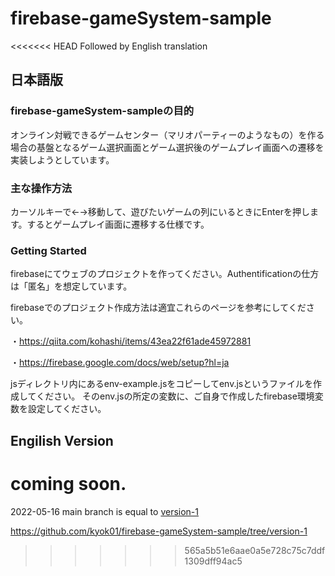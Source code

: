 # firebase-gameSystem-sample

<<<<<<< HEAD
Followed by English translation

## 日本語版

### firebase-gameSystem-sampleの目的
オンライン対戦できるゲームセンター（マリオパーティーのようなもの）を作る場合の基盤となるゲーム選択画面とゲーム選択後のゲームプレイ画面への遷移を実装しようとしています。

### 主な操作方法
カーソルキーで←→移動して、遊びたいゲームの列にいるときにEnterを押します。するとゲームプレイ画面に遷移する仕様です。

### Getting Started

firebaseにてウェブのプロジェクトを作ってください。Authentificationの仕方は「匿名」を想定しています。

firebaseでのプロジェクト作成方法は適宜これらのページを参考にしてください。

・https://qiita.com/kohashi/items/43ea22f61ade45972881

・https://firebase.google.com/docs/web/setup?hl=ja

jsディレクトリ内にあるenv-example.jsをコピーしてenv.jsというファイルを作成してください。
そのenv.jsの所定の変数に、ご自身で作成したfirebase環境変数を設定してください。

## Engilish Version
coming soon.
=======
2022-05-16 main branch is equal to [version-1](https://github.com/kyok01/firebase-gameSystem-sample/tree/version-1)

https://github.com/kyok01/firebase-gameSystem-sample/tree/version-1
>>>>>>> 565a5b51e6aae0a5e728c75c7ddf1309dff94ac5
